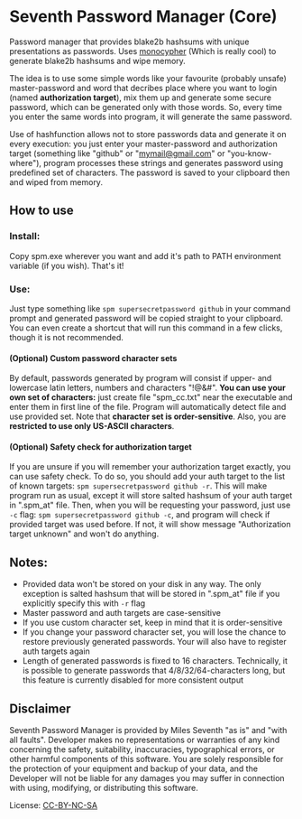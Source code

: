 # Seventh Password Manager (Core)
Password manager that provides blake2b hashsums with unique presentations as passwords. Uses [monocypher](http://monocypher.org/) (Which is really cool) to generate blake2b hashsums and wipe memory.

The idea is to use some simple words like your favourite (probably unsafe) master-password and word that decribes place where you want to login (named **authorization target**), mix them up and generate some secure password, which can be generated only with those words. So, every time you enter the same words into program, it will generate the same password.

Use of hashfunction allows not to store passwords data and generate it on every execution: you just enter your master-password and authorization target (something like "github" or "mymail@gmail.com" or "you-know-where"), program processes these strings and generates password using predefined set of characters. The password is saved to your clipboard then and wiped from memory.

## How to use
### Install:
Copy spm.exe wherever you want and add it's path to PATH environment variable (if you wish). That's it!

### Use:
Just type something like `spm supersecretpassword github` in your command prompt and generated password will be copied straight to your clipboard. You can even create a shortcut that will run this command in a few clicks, though it is not recommended.

#### (Optional) Custom password character sets
By default, passwords generated by program will consist if upper- and lowercase latin letters, numbers and characters "!@&#". **You can use your own set of characters:** just create file "spm_cc.txt" near the executable and enter them in first line of the file. Program will automatically detect file and use provided set. Note that **character set is order-sensitive**. Also, you are **restricted to use only US-ASCII characters**.

#### (Optional) Safety check for authorization target
If you are unsure if you will remember your authorization target exactly, you can use safety check. To do so, you should add your auth target to the list of known targets: `spm supersecretpassword github -r`. This will make program run as usual, except it will store salted hashsum of your auth target in ".spm_at" file. 
Then, when you will be requesting your password, just use `-c` flag: `spm supersecretpassword github -c`, and program will check if provided target was used before. If not, it will show message "Authorization target unknown" and won't do anything.

## Notes:
* Provided data won't be stored on your disk in any way. The only exception is salted hashsum that will be stored in ".spm_at" file if you explicitly specify this with `-r` flag
* Master password and auth targets are case-sensitive
* If you use custom character set, keep in mind that it is order-sensitive
* If you change your password character set, you will lose the chance to restore previously generated passwords. Your will also have to register auth targets again
* Length of generated passwords is fixed to 16 characters. Technically, it is possible to generate passwords that 4/8/32/64-characters long, but this feature is currently disabled for more consistent output

## Disclaimer
Seventh Password Manager is provided by Miles Seventh "as is" and "with all faults". Developer makes no representations or warranties of any kind concerning the safety, suitability, inaccuracies, typographical errors, or other harmful components of this software. You are solely responsible for the protection of your equipment and backup of your data, and the Developer will not be liable for any damages you may suffer in connection with using, modifying, or distributing this software.

License: [CC-BY-NC-SA](https://creativecommons.org/licenses/by-nc-sa/4.0/)